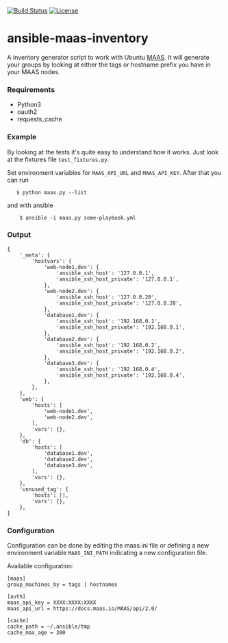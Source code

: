 [![Build Status](https://travis-ci.com/mlimaloureiro/ansible-maas-dynamic-inventory.svg?branch=master)](https://travis-ci.com/mlimaloureiro/ansible-maas-dynamic-inventory)
[![License](http://img.shields.io/:license-apache-blue.svg)](http://www.apache.org/licenses/LICENSE-2.0.html)

# ansible-maas-inventory
A inventory generator script to work with Ubuntu [MAAS](https://maas.io/). It will generate your groups by looking
at either the tags or hostname prefix you have in your MAAS nodes.

### Requirements

* Python3
* oauth2
* requests_cache 

### Example

By looking at the tests it's quite easy to understand how it works. Just look at the fixtures file `test_fixtures.py`.

Set environment variables for `MAAS_API_URL` and `MAAS_API_KEY`. After that you can run

```
   $ python maas.py --list
```

and with ansible

```
    $ ansible -i maas.py some-playbook.yml
```

### Output
```
{
    '_meta': {
        'hostvars': {
            'web-node1.dev': {
                'ansible_ssh_host': '127.0.0.1',
                'ansible_ssh_host_private': '127.0.0.1',
            },
            'web-node2.dev': {
                'ansible_ssh_host': '127.0.0.20',
                'ansible_ssh_host_private': '127.0.0.20',
            },
            'database1.dev': {
                'ansible_ssh_host': '192.168.0.1',
                'ansible_ssh_host_private': '192.168.0.1',
            },
            'database2.dev': {
                'ansible_ssh_host': '192.168.0.2',
                'ansible_ssh_host_private': '192.168.0.2',
            },
            'database3.dev': {
                'ansible_ssh_host': '192.168.0.4',
                'ansible_ssh_host_private': '192.168.0.4',
            },
        },
    },
    'web': {
        'hosts': [
            'web-node1.dev',
            'web-node2.dev',
        ],
        'vars': {},
    },
    'db': {
        'hosts': [
            'database1.dev',
            'database2.dev',
            'database3.dev',
        ],
        'vars': {},
    },
    'unnused_tag': {
        'hosts': [],
        'vars': {},
    },
}
```

### Configuration

Configuration can be done by editing the maas.ini file or defining a new environment variable `MAAS_INI_PATH` indicating a new configuration file.

Available configuration:

```
[maas]
group_machines_by = tags | hostnames

[auth]
maas_api_key = XXXX:XXXX:XXXX
maas_api_url = https://docs.maas.io/MAAS/api/2.0/

[cache]
cache_path = ~/.ansible/tmp
cache_max_age = 300
```
